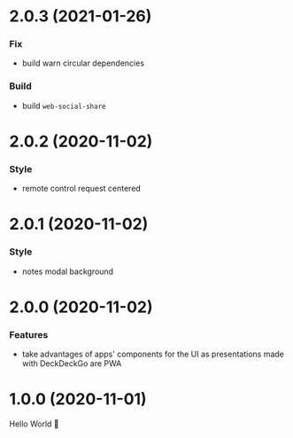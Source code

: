 # 2.0.3 (2021-01-26)

### Fix

- build warn circular dependencies

### Build

- build `web-social-share`

# 2.0.2 (2020-11-02)

### Style

- remote control request centered

# 2.0.1 (2020-11-02)

### Style

- notes modal background

# 2.0.0 (2020-11-02)

### Features

- take advantages of apps' components for the UI as presentations made with DeckDeckGo are PWA

# 1.0.0 (2020-11-01)

Hello World 👋
